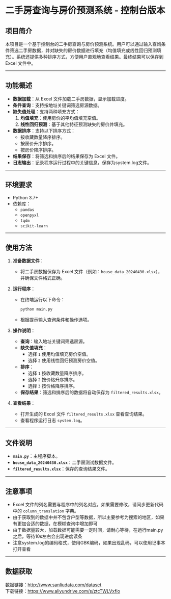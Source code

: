 # 二手房查询与房价预测系统 - 控制台版本

## 项目简介
本项目是一个基于控制台的二手房查询与房价预测系统。用户可以通过输入查询条件筛选二手房数据，并对缺失的房价数据进行填充（均值填充或线性回归预测填充）。系统还提供多种排序方式，方便用户直观地查看结果。最终结果可以保存到 Excel 文件中。

---

## 功能概述
- **数据加载**：从 Excel 文件加载二手房数据，显示加载进度。
- **条件查询**：支持按地址关键词筛选房源数据。
- **缺失值处理**：支持两种填充方式：
  1. **均值填充**：使用房价的平均值填充空值。
  2. **线性回归预测**：基于其他特征预测缺失的房价并填充。
- **数据排序**：支持以下排序方式：
  - 按收藏数量降序排序。
  - 按房价升序排序。
  - 按房价降序排序。
- **结果保存**：将筛选和排序后的结果保存为 Excel 文件。
- **日志输出**：记录程序运行过程中的关键信息，保存为system.log文件。

---

## 环境要求
- Python 3.7+
- 依赖库：
  - `pandas`
  - `openpyxl`
  - `tqdm`
  - `scikit-learn`

---

## 使用方法
1. **准备数据文件**：
   - 将二手房数据保存为 Excel 文件（例如：`house_data_20240430.xlsx`），并确保文件格式正确。

2. **运行程序**：
   - 在终端运行以下命令：
     ```bash
     python main.py
     ```
   - 根据提示输入查询条件和操作选项。

3. **操作说明**：
   - **查询**：输入地址关键词筛选房源。
   - **缺失值填充**：
     - 选择 `1` 使用均值填充房价空值。
     - 选择 `2` 使用线性回归预测房价空值。
   - **排序**：
     - 选择 `1` 按收藏数量降序排序。
     - 选择 `2` 按价格升序排序。
     - 选择 `3` 按价格降序排序。
   - **保存结果**：筛选和排序后的数据将自动保存为 `filtered_results.xlsx`。

4. **查看结果**：
   - 打开生成的 Excel 文件 `filtered_results.xlsx` 查看查询结果。
   - 查看程序运行日志 `system.log`。

---

## 文件说明
- **`main.py`**：主程序脚本。
- **`house_data_20240430.xlsx`**：二手房测试数据文件。
- **`filtered_results.xlsx`**：保存的查询结果文件。

---

## 注意事项
- Excel 文件的列名需要与程序中的列名对应。如果需要修改，请同步更新代码中的 `column_translation` 字典。
- 由于获取到的数据中并不包含户型等数据，所以主要参考为搜索的地区，如果有更加合适的数据，在模糊查询中增加即可
- 由于数据量较大，加载数据可能需要一定时间，请耐心等待，在运行main.py之后，等待10s左右会出现进度读条
- 注意system.log的编码格式，使用GBK编码，如果出现乱码，可以使用记事本打开查看
---

## 数据获取  
数据链接：http://www.sanliudata.com/dataset    
下载链接：https://www.aliyundrive.com/s/ztcTWLVxfio